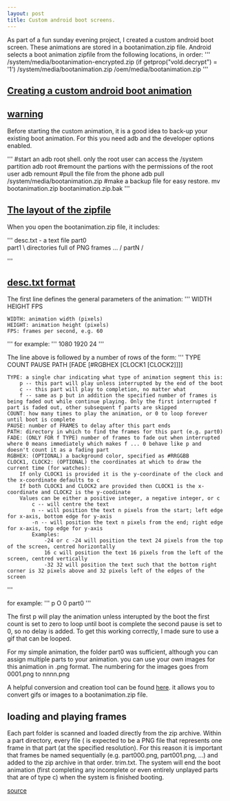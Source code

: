 ```yaml
---
layout: post
title: Custom android boot screens.
---
```


As part of a fun sunday evening project, I created a custom android boot screen. These animations are stored in a bootanimation.zip file. Android selects a boot animation zipfile from the following locations, in order:
'''
/system/media/bootanimation-encrypted.zip (if getprop("vold.decrypt") = '1')
/system/media/bootanimation.zip
/oem/media/bootanimation.zip
'''
## [Creating a custom android boot animation](#custom-boot-animation)

## [warning](#warning)
Before starting the custom animation, it is a good idea to back-up your existing boot animation. For this you need adb and the developer options enabled.

'''
#start an adb root shell. only the root user can access the /system partition
adb root
#remount the partions with the permissions of the root user
adb remount
#pull the file from the phone
adb pull /system/media/bootanimation.zip
#make a backup file for easy restore.
mv bootanimation.zip bootanimation.zip.bak
'''


## [The layout of the zipfile](#zipfile-layout)
When you open the bootanimation.zip file, it includes:

'''
desc.txt - a text file
part0  \
part1   \  directories full of PNG frames
...     /
partN  /

'''


## [desc.txt format](#desc-format)

The first line defines the general parameters of the animation:
'''
WIDTH HEIGHT FPS

    WIDTH: animation width (pixels)
    HEIGHT: animation height (pixels)
    FPS: frames per second, e.g. 60
'''
for example:
'''
1080 1920 24
'''

The line above is followed by a number of rows of the form:
'''
TYPE COUNT PAUSE PATH [FADE [#RGBHEX [CLOCK1 [CLOCK2]]]]

    TYPE: a single char indicating what type of animation segment this is:
        p -- this part will play unless interrupted by the end of the boot
        c -- this part will play to completion, no matter what
        f -- same as p but in addition the specified number of frames is being faded out while continue playing. Only the first interrupted f part is faded out, other subsequent f parts are skipped
    COUNT: how many times to play the animation, or 0 to loop forever until boot is complete
    PAUSE: number of FRAMES to delay after this part ends
    PATH: directory in which to find the frames for this part (e.g. part0)
    FADE: (ONLY FOR f TYPE) number of frames to fade out when interrupted where 0 means immediately which makes f ... 0 behave like p and doesn't count it as a fading part
    RGBHEX: (OPTIONAL) a background color, specified as #RRGGBB
    CLOCK1, CLOCK2: (OPTIONAL) the coordinates at which to draw the current time (for watches):
        If only CLOCK1 is provided it is the y-coordinate of the clock and the x-coordinate defaults to c
        If both CLOCK1 and CLOCK2 are provided then CLOCK1 is the x-coordinate and CLOCK2 is the y-coodinate
        Values can be either a positive integer, a negative integer, or c
            c -- will centre the text
            n -- will position the text n pixels from the start; left edge for x-axis, bottom edge for y-axis
            -n -- will position the text n pixels from the end; right edge for x-axis, top edge for y-axis
            Examples:
                -24 or c -24 will position the text 24 pixels from the top of the screen, centred horizontally
                16 c will position the text 16 pixels from the left of the screen, centred vertically
                -32 32 will position the text such that the bottom right corner is 32 pixels above and 32 pixels left of the edges of the screen
'''


for example:
'''
p O 0 part0
'''

The first p will play the animation unless interupted by the boot
the first count is set to zero to loop until boot is complete
the second pause is set to 0, so no delay is added. To get this working correctly, I made sure to use a gif that can be looped.

For my simple animation, the folder part0 was sufficient, although you can assign multiple parts to your animation. you can use your own images for this animation in .png format. The numbering for the images goes from 0001.png to nnnn.png


A helpful conversion and creation tool can be found [here](https://github.com/iamantony/create_android_bootanimation). it allows you to convert gifs or images to a bootanimation.zip file. 
 

## loading and playing frames

Each part folder is scanned and loaded directly from the zip archive. Within a part directory, every file ( is expected to be a PNG file that represents one frame in that part (at the specified resolution). For this reason it is important that frames be named sequentially (e.g. part000.png, part001.png, ...) and added to the zip archive in that order.
trim.txt. The system will end the boot animation (first completing any incomplete or even entirely unplayed parts that are of type c) when the system is finished booting.

[source](https://android.googlesource.com/platform/frameworks/base/+/master/cmds/bootanimation/FORMAT.md)
